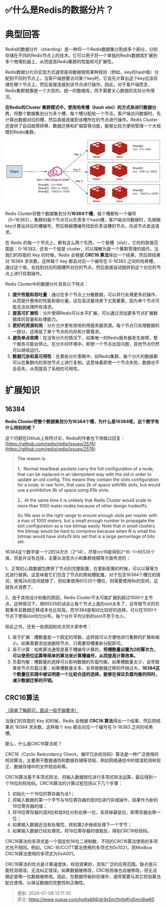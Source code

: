 # ✅什么是Redis的数据分片？

# 典型回答


Redis的数据分片（sharding）是一种将一个Redis数据集分割成多个部分，分别存储在不同的Redis节点上的技术。它可以用于将一个单独的Redis数据库扩展到多个物理机器上，从而提高Redis集群的性能和可扩展性。



Redis数据分片的实现方式通常是将数据按照某种规则（例如，key的hash值）分配到不同的节点上。当客户端想要访问某个key时，它会先计算出这个key应该存储在哪个节点上，然后直接连接到该节点进行操作。因此，对于客户端而言，Redis集群就像是一个大型的、统一的数据库，而不需要关心数据的实际分布情况。



**在Redis的Cluster 集群模式中，使用哈希槽（hash slot）的方式来进行数据分片**，将整个数据集划分为多个槽，每个槽分配给一个节点。客户端访问数据时，先计算出数据对应的槽，然后直接连接到该槽所在的节点进行操作。Redis Cluster还提供了自动故障转移、数据迁移和扩缩容等功能，能够比较方便地管理一个大规模的Redis集群。



![1702293948603-17c6942a-6a69-493d-b233-a9c9e39ff8e6.png](./img/co6XPy9dX7sOr_aR/1702293948603-17c6942a-6a69-493d-b233-a9c9e39ff8e6-231030.png)



Redis Cluster将整个数据集划分为**16384个槽**，每个槽都有一个编号（0~16383），集群的每个节点可以负责多个hash槽，客户端访问数据时，先根据key计算出对应的槽编号，然后根据槽编号找到负责该槽的节点，向该节点发送请求。



在 Redis 的每一个节点上，都有这么两个东西，一个是槽（slot），它的的取值范围是：0-16383。还有一个就是 cluster，可以理解为是一个集群管理的插件。当我们的存取的 Key 的时候，Redis 会根据 **CRC16 算法**得出一个结果，然后把结果对 16384 求余数，这样每个 key 都会对应一个编号在 0-16383 之间的哈希槽，通过这个值，去找到对应的插槽所对应的节点，然后直接自动跳转到这个对应的节点上进行存取操作。



Redis Cluster中的数据分片具有以下特点：

1. **提升性能和吞吐量**：通过在多个节点上分散数据，可以并行处理更多的操作，从而提升整体的性能和吞吐量。这在高流量场景下尤其重要，因为单个节点可能无法处理所有请求。
2. **提高可扩展性**：分片使得Redis可以水平扩展。可以通过添加更多节点扩展数据库的容量和处理能力。
3. **更好的资源利用**：分片允许更有效地利用服务器资源。每个节点只处理数据的一部分，这降低了单个节点的内存和计算需求。
4. **避免单点故障**：在没有分片的情况下，如果唯一的Redis服务器发生故障，整个服务可能会停止。在分片的环境中，即使一个节点出现问题，其他节点仍然可以继续运行。
5. **数据冗余和高可用性**：在某些分片策略中，如Redis集群，每个分片的数据都可以在集群内的其他节点上进行复制。这意味着即使一个节点失败，数据也不会丢失，从而提高了系统的可用性。



# 扩展知识


## 16384


**Redis Cluster将整个数据集划分为16384个槽，为什么是16384呢，这个数字有什么特别的呢？**



这个问题在Github上有所讨论，Redis的作者也下场做过回复：[https://github.com/redis/redis/issues/2576](https://github.com/redis/redis/issues/2576)



> <font style="color:rgb(31, 35, 40);">The reason is:</font>
>
> <font style="color:rgb(31, 35, 40);"></font>
>
> <font style="color:rgb(31, 35, 40);">1、Normal heartbeat packets carry the full configuration of a node, that can be replaced in an idempotent way with the old in order to update an old config. This means they contain the slots configuration for a node, in raw form, that uses 2k of space with16k slots, but would use a prohibitive 8k of space using 65k slots.</font>
>
> <font style="color:rgb(31, 35, 40);"></font>
>
> <font style="color:rgb(31, 35, 40);">2、At the same time it is unlikely that Redis Cluster would scale to more than 1000 mater nodes because of other design tradeoffs.</font>
>
> <font style="color:rgb(31, 35, 40);"></font>
>
> <font style="color:rgb(31, 35, 40);">So 16k was in the right range to ensure enough slots per master with a max of 1000 maters, but a small enough number to propagate the slot configuration as a raw bitmap easily. Note that in small clusters the bitmap would be hard to compress because when N is small the bitmap would have slots/N bits set that is a large percentage of bits set.</font>
>



16384这个数字是一个2的14次方（2^14），尽管<font style="color:rgb(31, 35, 40);">crc16能得到2^16 -1=65535个值，但是并没有选择，</font>主要从消息大小和集群规模等方面考虑的：



1、正常的心跳数据包携带了节点的完整配置，在更新配置的时候，可以以幂等方式进行替换。这意味着它们包含了节点的原始槽配置，对于包含16384个槽位的情况，使用2k的空间就够了，但如果使用<font style="color:rgb(31, 35, 40);">65535</font>个槽位，则需要使用8k的空间，这就有点浪费了。



2、由于其他设计权衡的原因，Redis Cluster不太可能扩展到超过1000个主节点，这种情况下，用65535的话会让每个节点上面的slot太多了，会导致节点的负载重并且数据迁移成本也比较高。而16384是相对比较好的选择，可以在1000个节点下使得slot均匀分布，每个分片平均分到的slot不至于太小。



除此之外，还有一些原因和优点供大家参考：



1. 易于扩展：槽数量是一个固定的常数，这样就可以方便地进行集群的扩展和缩小。如果需要添加或删除节点，只需要将槽重新分配即可。
2. 易于计算：哈希算法通常是基于槽编号计算的，**将槽数量设置为2的幂次方，可以使用位运算等简单的算法来计算槽编号，从而提高计算效率。**
3. 负载均衡：槽数量的选择可以影响数据的负载均衡。如果槽数量太少，会导致某些节点负载过重；如果槽数量太多，会导致数据迁移的开销过大。**16384这个数量在实践中被证明是一个比较合适的选择，能够在保证负载均衡的同时，减少数据迁移的开销。**







## CRC16算法
<u>（简单了解即可，面试一般不做要求）</u>



当我们的存取的 Key 的时候，Redis 会根据 **CRC16 算法**得出一个结果，然后把结果对 16384 求余数，这样每个 key 都会对应一个编号在 0-16383 之间的哈希槽。



那么，什么是CRC16算法呢？



CRC16（Cyclic Redundancy Check，循环冗余校验码）算法是一种广泛使用的校验算法，主要用于数据通信和数据存储等领域，例如网络通信中的错误检测和校正、数据存储中的文件校验和等。



CRC16算法基于多项式除法，将输入数据按位进行多项式除法运算，最后得到一个16位的校验码。CRC16算法的计算过程包括以下几个步骤：



1. 初始化一个16位的寄存器为全1；
2. 将输入数据的第一个字节与16位寄存器的低8位进行异或操作，结果作为新的16位寄存器的值；
3. 将16位寄存器的高8位和低8位分别右移一位，丢弃掉最低位，即寄存器右移一位；
4. 如果输入数据还没有处理完，转到第2步继续处理下一个字节；
5. 如果输入数据已经处理完，将16位寄存器的值取反，得到CRC16校验码。



CRC16算法的多项式是一个固定的16位二进制数，不同的CRC16算法使用的多项式也不相同。例如，CRC-16/CCITT算法使用的多项式为0x1021，而Modbus CRC16算法使用的多项式为0xA001。



CRC16算法的优点是计算速度快，校验效果好，具有广泛的应用范围。缺点是只能检测错误，无法纠正错误。如果数据被修改，CRC校验值也会被修改，但无法确定是哪一位数据被修改。因此，在数据传输和存储中，通常需要与其它校验算法配合使用，以保证数据的完整性和正确性。









> 更新: 2024-07-08 12:11:30  
> 原文: <https://www.yuque.com/hollis666/dr9x5m/fm1elfrg5mn9iw65>